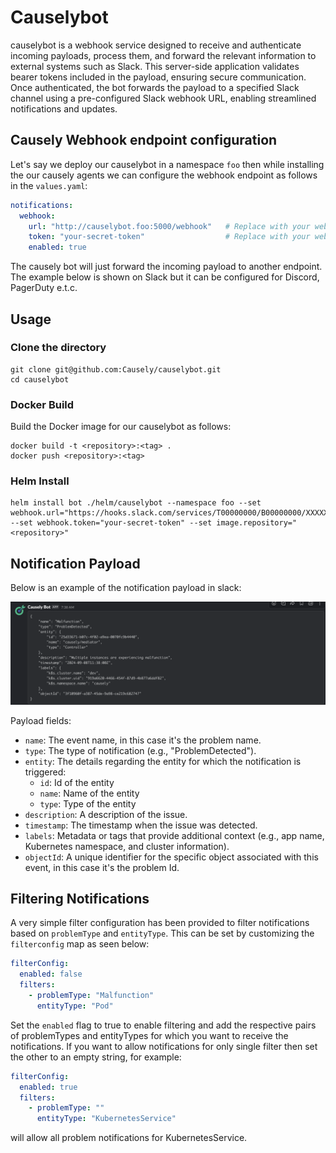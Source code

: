 # Causelybot
causelybot is a webhook service designed to receive and authenticate incoming payloads, process them, and forward the relevant information to external systems such as Slack. This server-side application validates bearer tokens included in the payload, ensuring secure communication. Once authenticated, the bot forwards the payload to a specified Slack channel using a pre-configured Slack webhook URL, enabling streamlined notifications and updates.

## Causely Webhook endpoint configuration

Let's say we deploy our causelybot in a namespace `foo` then while installing the our causely agents we can configure the webhook endpoint as follows in the `values.yaml`:

```yaml
notifications:
  webhook:
    url: "http://causelybot.foo:5000/webhook"   # Replace with your webhook URL
    token: "your-secret-token"                  # Replace with your webhook token
    enabled: true
```

The causely bot will just forward the incoming payload to another endpoint. The example below is shown on Slack but it can be configured for Discord, PagerDuty e.t.c. 

## Usage

### Clone the directory

```shell
git clone git@github.com:Causely/causelybot.git
cd causelybot
```

### Docker Build
Build the Docker image for our causelybot as follows:

```shell
docker build -t <repository>:<tag> .
docker push <repository>:<tag>
```

### Helm Install

```shell
helm install bot ./helm/causelybot --namespace foo --set webhook.url="https://hooks.slack.com/services/T00000000/B00000000/XXXXXXXXXXXXXXXXXXXXXXXX" --set webhook.token="your-secret-token" --set image.repository="<repository>"
```

## Notification Payload

Below is an example of the notification payload in slack:

![Slack Example](assets/slack_notification.png "Slack Example")

Payload fields:
- `name`: The event name, in this case it's the problem name.
- `type`: The type of notification (e.g., "ProblemDetected").
- `entity`: The details regarding the entity for which the notification is triggered:
  - `id`: Id of the entity
  - `name`: Name of the entity
  - `type`: Type of the entity
- `description`: A description of the issue.
- `timestamp`: The timestamp when the issue was detected.
- `labels`: Metadata or tags that provide additional context (e.g., app name, Kubernetes namespace, and cluster information).
- `objectId`: A unique identifier for the specific object associated with this event, in this case it's the problem Id.

## Filtering Notifications
A very simple filter configuration has been provided to filter notifications based on `problemType` and `entityType`. This can be set by customizing the `filterconfig` map as seen below:

```yaml
filterConfig:
  enabled: false
  filters:
    - problemType: "Malfunction"
      entityType: "Pod"
```
Set the `enabled` flag to true to enable filtering and add the respective pairs of problemTypes and entityTypes for which you want to receive the notifications. If you want to allow notifications for only single filter then set the other to an empty string, for example:

```yaml
filterConfig:
  enabled: true
  filters:
    - problemType: ""
      entityType: "KubernetesService"
```
will allow all problem notifications for KubernetesService.
